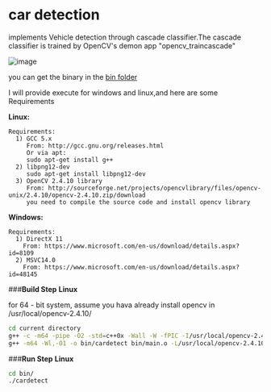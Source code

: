# car detection

implements Vehicle detection through cascade classifier.The cascade classifier is trained by OpenCV's demon app "opencv_traincascade"

![image](https://github.com/tangchent/cardetect/raw/master/picture/Picture1.png)

you can get the binary in the [bin folder](https://github.com/tangchent/cardetect/tree/master/bin "bin folder")

I will provide execute for windows and linux,and here are some Requirements

**Linux:**
    
    Requirements:
      1) GCC 5.x
         From: http://gcc.gnu.org/releases.html
         Or via apt:
         sudo apt-get install g++
      2) libpng12-dev
         sudo apt-get install libpng12-dev
      3) OpenCV 2.4.10 library
         From: http://sourceforge.net/projects/opencvlibrary/files/opencv-unix/2.4.10/opencv-2.4.10.zip/download
         you need to compile the source code and install opencv library

**Windows:**

    Requirements:
      1) DirectX 11
        From: https://www.microsoft.com/en-us/download/details.aspx?id=8109
      2) MSVC14.0
        From: https://www.microsoft.com/en-us/download/details.aspx?id=48145
\###**Build Step**
**Linux**

for 64 - bit system, assume you hava already install opencv in /usr/local/opencv-2.4.10/
``` bash
cd current directory
g++ -c -m64 -pipe -O2 -std=c++0x -Wall -W -fPIC -I/usr/local/opencv-2.4.10/include -I/usr/local/opencv-2.4.10/include/opencv -I/usr/local/opencv-2.4.10/include/opencv2 -o bin/main.o main.cpp
g++ -m64 -Wl,-O1 -o bin/cardetect bin/main.o -L/usr/local/opencv-2.4.10/lib -lopencv_highgui -lopencv_core -lopencv_imgproc -lopencv_objdetect
```
\###**Run Step**
**Linux**
``` bash
cd bin/
./cardetect
```
